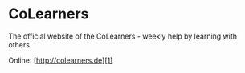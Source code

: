 CoLearners
==========

The official website of the CoLearners - weekly help by learning with others.

Online: [http://colearners.de][1]


[1]: http://colearners.de
